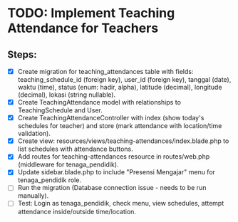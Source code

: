 # TODO: Implement Teaching Attendance for Teachers

## Steps:
- [x] Create migration for teaching_attendances table with fields: teaching_schedule_id (foreign key), user_id (foreign key), tanggal (date), waktu (time), status (enum: hadir, alpha), latitude (decimal), longitude (decimal), lokasi (string nullable).
- [x] Create TeachingAttendance model with relationships to TeachingSchedule and User.
- [x] Create TeachingAttendanceController with index (show today's schedules for teacher) and store (mark attendance with location/time validation).
- [x] Create view: resources/views/teaching-attendances/index.blade.php to list schedules with attendance buttons.
- [x] Add routes for teaching-attendances resource in routes/web.php (middleware for tenaga_pendidik).
- [x] Update sidebar.blade.php to include "Presensi Mengajar" menu for tenaga_pendidik role.
- [ ] Run the migration (Database connection issue - needs to be run manually).
- [ ] Test: Login as tenaga_pendidik, check menu, view schedules, attempt attendance inside/outside time/location.
